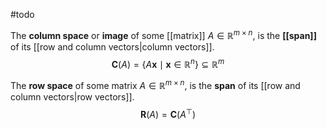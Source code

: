 #todo

The **column space** or **image** of some [[matrix]] $A\in \mathbb R^{m\times n}$, is the **[[span]]** of its [[row and column vectors|column vectors]].
$$
\mathbf{C}(A) = \{A\mathbf{x} \mid\mathbf{x}\in\mathbb R^n\}\subseteq \mathbb R^m
$$

The **row space** of some matrix $A\in \mathbb R^{m\times n}$, is the **span** of its [[row and column vectors|row vectors]].
$$
\mathbf{R}(A) = \mathbf{C}(A^\top)
$$



